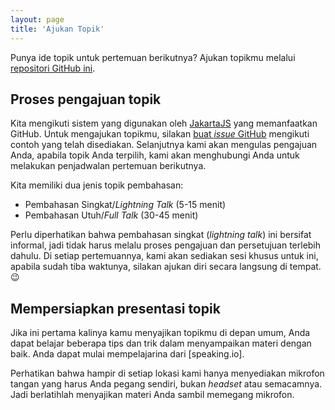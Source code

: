 ```yaml
---
layout: page
title: 'Ajukan Topik'
---
```


Punya ide topik untuk pertemuan berikutnya? Ajukan topikmu melalui [repositori GitHub ini](https://github.com/reactjs-id/meetup).

## Proses pengajuan topik

Kita mengikuti sistem yang digunakan oleh [JakartaJS](https://github.com/jakartajs/talks) yang memanfaatkan GitHub. Untuk mengajukan topikmu, silakan [buat _issue_ GitHub](https://github.com/reactjs-id/meetup/issues/new?assignees=%40reactjs-id%2Fmeetup&labels=talks&template=talk-proposal.md) mengikuti contoh yang telah disediakan. Selanjutnya kami akan mengulas pengajuan Anda, apabila topik Anda terpilih, kami akan menghubungi Anda untuk melakukan penjadwalan pertemuan berikutnya.

Kita memiliki dua jenis topik pembahasan:

- Pembahasan Singkat/_Lightning Talk_ (5-15 menit)
- Pembahasan Utuh/_Full Talk_ (30-45 menit)

Perlu diperhatikan bahwa pembahasan singkat (_lightning talk_) ini bersifat informal, jadi tidak harus melalu proses pengajuan dan persetujuan terlebih dahulu. Di setiap pertemuannya, kami akan sediakan sesi khusus untuk ini, apabila sudah tiba waktunya, silakan ajukan diri secara langsung di tempat. 😉

## Mempersiapkan presentasi topik

Jika ini pertama kalinya kamu menyajikan topikmu di depan umum, Anda dapat belajar beberapa tips dan trik dalam menyampaikan materi dengan baik. Anda dapat mulai mempelajarina dari [speaking.io].

Perhatikan bahwa hampir di setiap lokasi kami hanya menyediakan mikrofon tangan yang harus Anda pegang sendiri, bukan _headset_ atau semacamnya. Jadi berlatihlah menyajikan materi Anda sambil memegang mikrofon.
